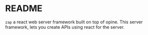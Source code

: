# README

`zap` a react web server framework built on top of opine. This server framework, lets you 
create APIs using react for the server.


